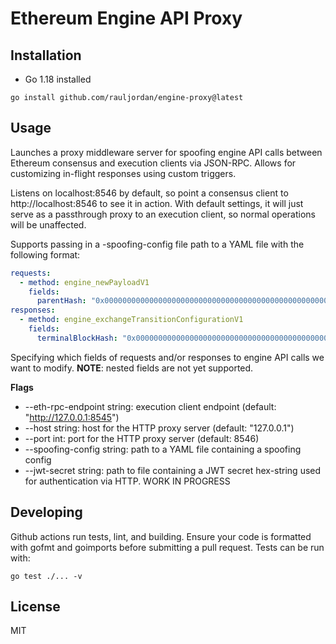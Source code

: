 # Ethereum Engine API Proxy

## Installation

- Go 1.18 installed

```
go install github.com/rauljordan/engine-proxy@latest
```

## Usage

Launches a proxy middleware server for spoofing engine API calls between Ethereum consensus and execution clients via JSON-RPC. Allows for customizing in-flight responses using custom triggers.

Listens on localhost:8546 by default, so point a consensus client to http://localhost:8546 to see it in action. With default settings, it will just serve as a passthrough proxy to an execution client, so normal operations will be unaffected.

Supports passing in a -spoofing-config file path to a YAML file with the following format:

```yaml
requests:
  - method: engine_newPayloadV1
    fields:
      parentHash: "0x0000000000000000000000000000000000000000000000000000000000000000"
responses:
  - method: engine_exchangeTransitionConfigurationV1
    fields:
      terminalBlockHash: "0x0000000000000000000000000000000000000000000000000000000000000000"
```

Specifying which fields of requests and/or responses to engine API calls we want to modify. **NOTE**: nested fields are not yet supported.

**Flags**
- --eth-rpc-endpoint string: execution client endpoint (default: "http://127.0.0.1:8545")
- --host string: host for the HTTP proxy server (default: "127.0.0.1")
- --port int: port for the HTTP proxy server (default: 8546)
- --spoofing-config string: path to a YAML file containing a spoofing config
- --jwt-secret string: path to file containing a JWT secret hex-string used for authentication via HTTP. WORK IN PROGRESS

## Developing

Github actions run tests, lint, and building. Ensure your code is formatted with gofmt and goimports before submitting a pull request. Tests can be run with:
```
go test ./... -v
```

## License

MIT